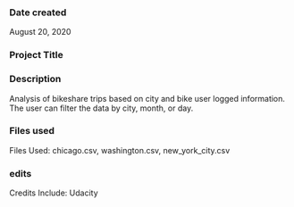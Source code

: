 ### Date created
August 20, 2020

### Project Title


### Description
Analysis of bikeshare trips based on city and bike user logged information. The user can filter the data by city, month, or day.

### Files used
Files Used:
chicago.csv, washington.csv, new_york_city.csv

### edits
Credits Include: Udacity
